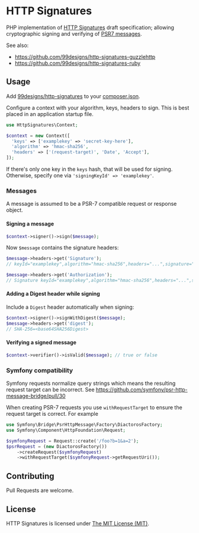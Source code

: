 HTTP Signatures
===

PHP implementation of [HTTP Signatures][draft03] draft specification;
allowing cryptographic signing and verifying of [PSR7 messages][psr7].

See also:

* https://github.com/99designs/http-signatures-guzzlehttp
* https://github.com/99designs/http-signatures-ruby


Usage
---

Add [99designs/http-signatures][package] to your [composer.json][composer].

Configure a context with your algorithm, keys, headers to sign.
This is best placed in an application startup file.

```php
use HttpSignatures\Context;

$context = new Context([
  'keys' => ['examplekey' => 'secret-key-here'],
  'algorithm' => 'hmac-sha256',
  'headers' => ['(request-target)', 'Date', 'Accept'],
]);
```

If there's only one key in the `keys` hash, that will be used for signing.
Otherwise, specify one via `'signingKeyId' => 'examplekey'`.

### Messages

A message is assumed to be a PSR-7 compatible request or response object.

#### Signing a message

```php
$context->signer()->sign($message);
```

Now `$message` contains the signature headers:

```php
$message->headers->get('Signature');
// keyId="examplekey",algorithm="hmac-sha256",headers="...",signature="..."

$message->headers->get('Authorization');
// Signature keyId="examplekey",algorithm="hmac-sha256",headers="...",signature="..."
```

#### Adding a Digest header while signing

Include a ```Digest``` header automatically when signing:

```php
$context->signer()->signWithDigest($message);
$message->headers->get('digest');
// SHA-256=<base64SHA256Digest>
```

#### Verifying a signed message

```php
$context->verifier()->isValid($message); // true or false
```

### Symfony compatibility

Symfony requests normalize query strings which means the resulting request target can be incorrect. See https://github.com/symfony/psr-http-message-bridge/pull/30

When creating PSR-7 requests you use `withRequestTarget` to ensure the request target is correct. For example

```php
use Symfony\Bridge\PsrHttpMessage\Factory\DiactorosFactory;
use Symfony\Component\HttpFoundation\Request;

$symfonyRequest = Request::create('/foo?b=1&a=2');
$psrRequest = (new DiactorosFactory())
	->createRequest($symfonyRequest)
	->withRequestTarget($symfonyRequest->getRequestUri());
```

## Contributing

Pull Requests are welcome.

[draft03]: http://tools.ietf.org/html/draft-cavage-http-signatures-03
[Symfony\Component\HttpFoundation\Request]: https://github.com/symfony/HttpFoundation/blob/master/Request.php
[composer]: https://getcomposer.org/
[package]: https://packagist.org/packages/99designs/http-signatures
[psr7]: http://www.php-fig.org/psr/psr-7/

## License

HTTP Signatures is licensed under [The MIT License (MIT)](LICENSE).
